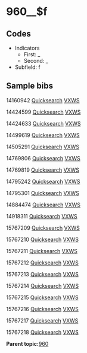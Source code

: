 # 960\_\_$f

## Codes

-   Indicators
    -   First: \_
    -   Second: \_
-   Subfield: f

## Sample bibs

14160942 [Quicksearch](https://search.library.yale.edu/catalog/14160942) [VXWS](http://prodorbis.library.yale.edu:7014/vxws/GetHoldingsService?bibId=14160942)

14424599 [Quicksearch](https://search.library.yale.edu/catalog/14424599) [VXWS](http://prodorbis.library.yale.edu:7014/vxws/GetHoldingsService?bibId=14424599)

14424633 [Quicksearch](https://search.library.yale.edu/catalog/14424633) [VXWS](http://prodorbis.library.yale.edu:7014/vxws/GetHoldingsService?bibId=14424633)

14499619 [Quicksearch](https://search.library.yale.edu/catalog/14499619) [VXWS](http://prodorbis.library.yale.edu:7014/vxws/GetHoldingsService?bibId=14499619)

14505291 [Quicksearch](https://search.library.yale.edu/catalog/14505291) [VXWS](http://prodorbis.library.yale.edu:7014/vxws/GetHoldingsService?bibId=14505291)

14769806 [Quicksearch](https://search.library.yale.edu/catalog/14769806) [VXWS](http://prodorbis.library.yale.edu:7014/vxws/GetHoldingsService?bibId=14769806)

14769819 [Quicksearch](https://search.library.yale.edu/catalog/14769819) [VXWS](http://prodorbis.library.yale.edu:7014/vxws/GetHoldingsService?bibId=14769819)

14795242 [Quicksearch](https://search.library.yale.edu/catalog/14795242) [VXWS](http://prodorbis.library.yale.edu:7014/vxws/GetHoldingsService?bibId=14795242)

14795301 [Quicksearch](https://search.library.yale.edu/catalog/14795301) [VXWS](http://prodorbis.library.yale.edu:7014/vxws/GetHoldingsService?bibId=14795301)

14884474 [Quicksearch](https://search.library.yale.edu/catalog/14884474) [VXWS](http://prodorbis.library.yale.edu:7014/vxws/GetHoldingsService?bibId=14884474)

14918311 [Quicksearch](https://search.library.yale.edu/catalog/14918311) [VXWS](http://prodorbis.library.yale.edu:7014/vxws/GetHoldingsService?bibId=14918311)

15767209 [Quicksearch](https://search.library.yale.edu/catalog/15767209) [VXWS](http://prodorbis.library.yale.edu:7014/vxws/GetHoldingsService?bibId=15767209)

15767210 [Quicksearch](https://search.library.yale.edu/catalog/15767210) [VXWS](http://prodorbis.library.yale.edu:7014/vxws/GetHoldingsService?bibId=15767210)

15767211 [Quicksearch](https://search.library.yale.edu/catalog/15767211) [VXWS](http://prodorbis.library.yale.edu:7014/vxws/GetHoldingsService?bibId=15767211)

15767212 [Quicksearch](https://search.library.yale.edu/catalog/15767212) [VXWS](http://prodorbis.library.yale.edu:7014/vxws/GetHoldingsService?bibId=15767212)

15767213 [Quicksearch](https://search.library.yale.edu/catalog/15767213) [VXWS](http://prodorbis.library.yale.edu:7014/vxws/GetHoldingsService?bibId=15767213)

15767214 [Quicksearch](https://search.library.yale.edu/catalog/15767214) [VXWS](http://prodorbis.library.yale.edu:7014/vxws/GetHoldingsService?bibId=15767214)

15767215 [Quicksearch](https://search.library.yale.edu/catalog/15767215) [VXWS](http://prodorbis.library.yale.edu:7014/vxws/GetHoldingsService?bibId=15767215)

15767216 [Quicksearch](https://search.library.yale.edu/catalog/15767216) [VXWS](http://prodorbis.library.yale.edu:7014/vxws/GetHoldingsService?bibId=15767216)

15767217 [Quicksearch](https://search.library.yale.edu/catalog/15767217) [VXWS](http://prodorbis.library.yale.edu:7014/vxws/GetHoldingsService?bibId=15767217)

15767218 [Quicksearch](https://search.library.yale.edu/catalog/15767218) [VXWS](http://prodorbis.library.yale.edu:7014/vxws/GetHoldingsService?bibId=15767218)

**Parent topic:**[960](../../tags/960/960.md)

